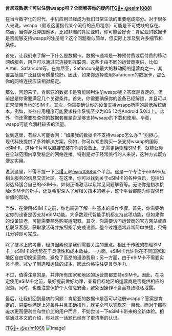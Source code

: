 **肯尼亚数据卡可以注册wsapp吗？全面解答你的疑问[[TG💪+ @esim1088](https://t.me/s/esim1088)]**

在当今数字化的时代，手机应用已经成为我们日常生活的重要组成部分。对于很多人来说，wsapp（假设这里指代某个流行的应用程序）可能是不可或缺的存在。然而，当你身处异国他乡，比如非洲的肯尼亚时，你可能会好奇：肯尼亚的数据卡是否能够支持wsapp的注册呢？这个问题看似简单，但实际上涉及到许多细节和条件。

首先，让我们来了解一下什么是数据卡。数据卡通常是一种预付费或后付费的移动网络服务，用户可以通过它连接到互联网。这些卡由不同的运营商提供，比如Airtel、Safaricom等。在肯尼亚，Safaricom是最大的移动网络运营商之一，其覆盖范围广泛且信号质量较好。因此，如果你选择使用Safaricom的数据卡，那么你的网络连接应该相对稳定。

那么，问题来了，肯尼亚的数据卡是否能顺利注册wsapp呢？答案是肯定的，但前提是你需要满足几个关键条件。首先，你需要确保你的设备已经解锁，并且可以正常使用当地的SIM卡。其次，你需要确认你的设备支持wsapp所需的最低系统版本。例如，某些应用程序可能要求操作系统至少为iOS 12或Android 5.0以上。此外，你还需要检查你的数据套餐是否足够支持wsapp的下载和使用。毕竟，wsapp可能会消耗较多的流量。

说到这里，有些人可能会问：“如果我的数据卡不支持wsapp怎么办？”别担心，现代科技提供了多种解决方案。例如，你可以考虑购买一张支持wsapp的国际eSIM卡。这种卡片可以直接安装在你的设备上，无需更换物理SIM卡，就能让你在全球范围内享受稳定的网络连接。特别是对于经常旅行的人来说，这种方式既方便又实用。

说到这里，不得不提一下[TG💪+ @esim1088](https://t.me/s/esim1088)这个平台。这是一个专注于eSIM卡及相关服务的信息交流社区。在这里，你可以找到关于eSIM卡的各种资讯，包括如何选择适合自己的eSIM卡、如何正确激活以及常见问题解答等。无论你是初次接触eSIM卡的新手，还是希望深入了解相关技术的老手，这个平台都能为你提供有价值的帮助。

当然，在使用eSIM卡之前，你也需要了解一些基本的操作步骤。首先，你需要确定你的设备是否支持eSIM功能。大多数现代智能手机都支持这项功能，但如果你的设备较老，可能需要额外购买适配器。其次，你需要访问运营商的官方网站或直接联系客服，获取激活码并按照指示完成设置。整个过程通常非常简单快捷，只需几分钟即可完成。

除了技术上的考量，经济因素也是我们需要关注的重点。相比于传统的物理SIM卡，eSIM卡的优势在于灵活性和成本效益。一方面，eSIM卡允许你在不同国家和地区自由切换运营商，避免了高昂的漫游费用；另一方面，由于eSIM卡不需要实体卡槽，减少了制造和运输的成本，因此价格往往更具竞争力。

不过，值得注意的是，并非所有国家和地区的运营商都支持eSIM卡。因此，在决定使用eSIM卡之前，最好提前做好功课，查看目标地区的运营商是否提供相应的服务。同时，也要注意保护个人信息安全，避免因操作不当而导致隐私泄露。

最后，让我们回到最初的问题：肯尼亚的数据卡是否可以注册wsapp？答案是肯定的，只要你满足上述条件并且正确操作，就完全可以实现这一目标。而对于那些追求更高便利性和性价比的用户而言，不妨尝试一下eSIM卡带来的全新体验。相信通过本文的介绍，你对这一话题已经有了更清晰的认识。

[[TG💪+ @esim1088](https://t.me/s/esim1088) ![Image](https://i.postimg.cc/4NQfJmqS/Snipaste-2025-05-13-00-14-12.png)]